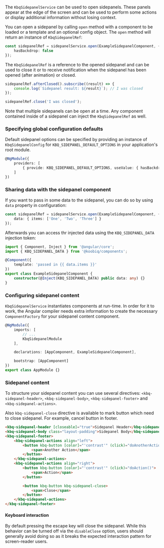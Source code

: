 The `KbqSidepanelService` can be used to open sidepanels.
These panels appear at the edge of the screen and can be used to perform
some actions or display additional information without losing context.

You can open a sidepanel by calling `open` method with a component to be loaded or a template
and an optional config object.
The `open` method will return an instance of `KbqSidepanelRef`:

```ts
const sidepanelRef = sidepanelService.open(ExampleSidepanelComponent, {
    hasBackdrop: false
});
```

The `KbqSidepanelRef` is a reference to the opened sidepanel and can be used to close it or
to receive notification when the sidepanel has been opened (after animation) or closed.

```ts
sidepanelRef.afterClosed().subscribe((result) => {
    console.log(`Sidepanel result: ${result}`); // I was closed
});

sidepanelRef.close('I was closed');
```

Note that multiple sidepanels can be open at a time. Any component contained inside of a sidepanel
can inject the `KbqSidepanelRef` as well.

### Specifying global configuration defaults

Default sidepanel options can be specified by providing an instance of `KbqSidepanelConfig`
for `KBQ_SIDEPANEL_DEFAULT_OPTIONS` in your application's root module.

```ts
@NgModule({
    providers: [
        { provide: KBQ_SIDEPANEL_DEFAULT_OPTIONS, useValue: { hasBackdrop: false } }
    ]
})
```

### Sharing data with the sidepanel component

If you want to pass in some data to the sidepanel, you can do so by using `data` property
in configuration:

```ts
const sidepanelRef = sidepanelService.open(ExampleSidepanelComponent, {
    data: { items: ['One', 'Two', 'Three'] }
});
```

Afterwards you can access thr injected data using the `KBQ_SIDEPANEL_DATA` injection token:

```ts
import { Component, Inject } from '@angular/core';
import { KBQ_SIDEPANEL_DATA } from '@koobiq/components';

@Component({
    template: 'passed in {{ data.items }}'
})
export class ExampleSidepanelComponent {
    constructor(@Inject(KBQ_SIDEPANEL_DATA) public data: any) {}
}
```

### Configuring sidepanel content

`KbqSidepanelService` instantiates components at run-time. In order for it to work,
the Angular compiler needs extra information to create the necessary `ComponentFactory`
for your sidepanel content component.

```ts
@NgModule({
    imports: [
        // ...
        KbqSidepanelModule
    ],

    declarations: [AppComponent, ExampleSidepanelComponent],

    bootstrap: [AppComponent]
})
export class AppModule {}
```

### Sidepanel content

To structure your sidepanel content you can use several directives:
`<kbq-sidepanel-header>`, `<kbq-sidepanel-body>`, `<kbq-sidepanel-footer>`
and `<kbq-sidepanel-actions>`.

Also `kbq-sidepanel-close` directive is available to mark button which need
to close sidepanel. For example, cancel button in footer.

```html
<kbq-sidepanel-header [closeable]="true">Sidepanel Header</kbq-sidepanel-header>
<kbq-sidepanel-body class="layout-padding">Sidepanel Body</kbq-sidepanel-body>
<kbq-sidepanel-footer>
    <kbq-sidepanel-actions align="left">
        <button kbq-button [color]="'contrast'" (click)="doAnotherAction()">
            <span>Another Action</span>
        </button>
    </kbq-sidepanel-actions>
    <kbq-sidepanel-actions align="right">
        <button kbq-button [color]="'contrast'" (click)="doAction()">
            <span>Action</span>
        </button>

        <button kbq-button kbq-sidepanel-close>
            <span>Close</span>
        </button>
    </kbq-sidepanel-actions>
</kbq-sidepanel-footer>
```

#### Keyboard interaction

By default pressing the escape key will close the sidepanel. While this behavior can
be turned off via the `disableClose` option, users should generally avoid doing so
as it breaks the expected interaction pattern for screen-reader users.
